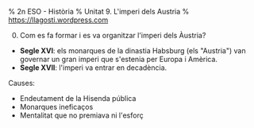 % 2n ESO - Història
% Unitat 9. L'imperi dels Austria
% https://llagosti.wordpress.com

0. Com es fa formar i es va organitzar l'imperi dels Àustria?

- **Segle XVI**: els monarques de la dinastia Habsburg (els "Austria") van governar un gran imperi que s'estenia per Europa i Amèrica.
- **Segle XVII**: l'imperi va entrar en decadència.

Causes:

- Endeutament de la Hisenda pública
- Monarques ineficaços
- Mentalitat que no premiava ni l'esforç


